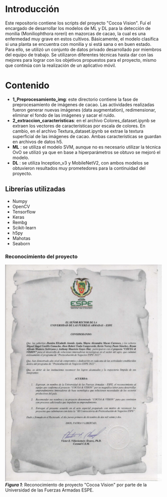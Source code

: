 # Introducción
Este repositorio contiene los scripts del proyecto "Cocoa Vision". Fuí el encargado de desarrollar los modelos de ML y DL para la detección de monilia (Moniliophthora roreri) en mazorcas de cacao, la cual es una enfermedad muy grave en estos cultivos. Básicamente, el modelo clasifica si una planta se encuentra con monilia y si está sana o en buen estado. Para ello, se utilizó un conjunto de datos privado desarrollado por miembros del equipo de trabajo. Se utilizaron diferentes técnicas hasta dar con las mejores para lograr con los objetivos propuestos para el proyecto, mismo que continúa con la realización de un aplicativo móvil. 
# Contenido
* **1_Preprocesamiento_img**: este directorio contiene la fase de preprocesamiento de imágenes de cacao. Las actividades realizadas fueron generar nuevas imágenes (data augmentation), redimensionar, eliminar el fondo de las imágenes y sacar el ruido.
* **2_extraccion_caracteristicas**: en el archivo Colores_dataset.ipynb se extraen los vectores de características por escala de colores. En cambio, en el archivo Textura_dataset.ipynb se extrae la textura superficial de las imágenes de cacao. Ambas características se guardan en archivos de datos h5.
* **ML** : se utiliza el modelo SVM, aunque no es necesario utilizar la técnica OvO se utilizó ya que en base a hiperparámetros se obtuvo se mejoró el modelo. 
* **DL** : se utiliza Inception_v3 y MobileNetV2, con ambos modelos se obtuvieron resultados muy prometedores para la continuidad del proyecto.

## Librerías utilizadas
* Numpy
* OpenCV
* Tensorflow
* Keras
* Rembg
* Scikit-learn
* h5py
* Mahotas
* Seaborn

### Reconocimiento del proyecto
![Certificado de culminacion de proyecto](reconocimiento.jpeg)<br>
***Figura 1***: Reconocimiento de proyecto "Cocoa Vision" por parte de la Universidad de las Fuerzas Armadas ESPE.
